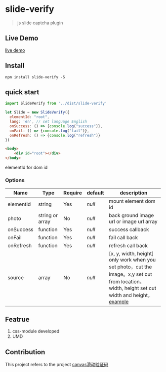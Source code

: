 # slide-verify

> js slide captcha plugin

## Live Demo

[live demo](https://blog.duandiwang.com/slide-verify/)

## Install
```shell
npm install slide-verify -S
```

## quick start
```js
import SlideVerify from '../dist/slide-verify'

let Slide = new SlideVerify({
  elementId: "root",
  lang: 'en', // set language English
  onSuccess: () => {console.log("success")},
  onFail: () => {console.log("fail")},
  onRefresh: () => {console.log("refresh")}
})
```
```html
<body>
    <div id="root"></div>
</body>
```
elementId for dom id

### Options

Name | Type | Require | default | description |
---|---|---|---|---
elementId | string | Yes | *null* | mount element dom id
photo | string or array | No | *null* | back ground image url or image url array
onSuccess | function | Yes | *null* | success callback
onFail | function | Yes | *null* | fail call back
onRefresh | function | Yes | *null* | refresh call back
source | array | No | *null* | [x, y, width, height] only work when you set photo，cut the image。x,y set cut from location，width, height set cut width and height，[example](https://github.com/mikexfreeze/slide-verify/issues/4#issuecomment-727855481)

## Featrue

1. css-module developed
2. UMD

## Contribution

This project refers to the project [canvas滑动验证码](https://github.com/yeild/jigsaw)



